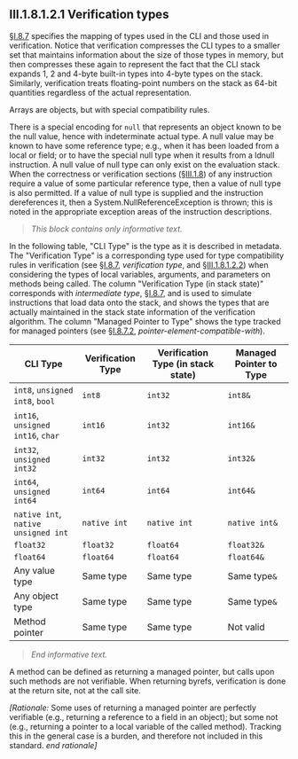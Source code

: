 ## III.1.8.1.2.1 Verification types

§[I.8.7](i.8.7-assignment-compatibility.md) specifies the mapping of types used in the CLI and those used in verification. Notice that verification compresses the CLI types to a smaller set that maintains information about the size of those types in memory, but then compresses these again to represent the fact that the CLI stack expands 1, 2 and 4-byte built-in types into 4-byte types on the stack. Similarly, verification treats floating-point numbers on the stack as 64-bit quantities regardless of the actual representation.

Arrays are objects, but with special compatibility rules.

There is a special encoding for `null` that represents an object known to be the null value, hence with indeterminate actual type. A null value may be known to have some reference type; e.g., when it has been loaded from a local or field; or to have the special null type when it results from a ldnull instruction. A null value of null type can only exist on the evaluation stack. When the correctness or verification sections (§[III.1.8](iii.1.8-verifiability-and-correctness.md)) of any instruction require a value of some particular reference type, then a value of null type is also permitted. If a value of null type is supplied and the instruction dereferences it, then a System.NullReferenceException is thrown; this is noted in the appropriate exception areas of the instruction descriptions.

> _This block contains only informative text._

In the following table, "CLI Type" is the type as it is described in metadata. The "Verification Type" is a corresponding type used for type compatibility rules in verification (see §[I.8.7](i.8.7-assignment-compatibility.md), *verification type*, and §[III.1.8.1.2.2](iii.1.8.1.2.2-controlled-mutability-managed-pointers.md)) when considering the types of local variables, arguments, and parameters on methods being called. The column "Verification Type (in stack state)" corresponds with *intermediate type*, §[I.8.7](i.8.7-assignment-compatibility.md), and is used to simulate instructions that load data onto the stack, and shows the types that are actually maintained in the stack state information of the verification algorithm. The column "Managed Pointer to Type" shows the type tracked for managed pointers (see §[I.8.7.2](i.8.7.2-assignment-compatibility-for-location-types.md), *pointer-element-compatible-with*).

 CLI Type | Verification Type | Verification Type (in stack state) | Managed Pointer to Type
 ---- | ---- | --- | ----
 `int8`, `unsigned int8`, `bool` | `int8` | `int32` |`int8&`
 `int16`, `unsigned int16`, `char` | `int16` | `int32` | `int16&`
 `int32`, `unsigned int32` | `int32` | `int32` | `int32&`
 `int64`, `unsigned int64` | `int64` | `int64` | `int64&`
 `native int`, `native unsigned int` | `native int` | `native int` | `native int&`
 `float32` | `float32` | `float64` | `float32&`
 `float64` | `float64` | `float64` | `float64&`
 Any value type | Same type | Same type | Same type`&`
 Any object type | Same type | Same type | Same type`&`
 Method pointer | Same type | Same type | Not valid

> _End informative text._

A method can be defined as returning a managed pointer, but calls upon such methods are not verifiable. When returning byrefs, verification is done at the return site, not at the call site.

_[Rationale:_ Some uses of returning a managed pointer are perfectly verifiable (e.g., returning a reference to a field in an object); but some not (e.g., returning a pointer to a local variable of the called method). Tracking this in the general case is a burden, and therefore not included in this standard. _end rationale]_
